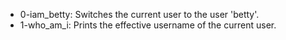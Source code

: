 - 0-iam_betty: Switches the current user to the user 'betty'.
- 1-who_am_i: Prints the effective username of the current user.
